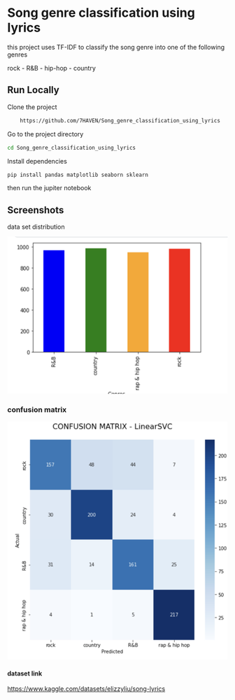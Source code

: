 
# Song genre classification using lyrics

this project uses TF-IDF to classify the song genre into one of the following genres 

rock - R&B - hip-hop - country 



## Run Locally

Clone the project

```bash
    https://github.com/7HAVEN/Song_genre_classification_using_lyrics
```
Go to the project directory
```bash
cd Song_genre_classification_using_lyrics
```



Install dependencies
```bash
pip install pandas matplotlib seaborn sklearn
```

then run the jupiter notebook




## Screenshots

data set distribution

![data_set_distribution](https://github.com/7HAVEN/Song_genre_classification_using_lyrics/blob/main/dataset_distribution.png)

###  confusion matrix
![confusion_matrix](https://github.com/7HAVEN/Song_genre_classification_using_lyrics/blob/main/confusion_matrix.png)

#### dataset link 
https://www.kaggle.com/datasets/elizzyliu/song-lyrics
